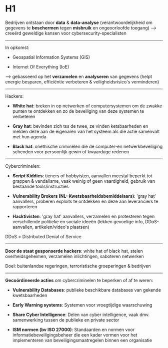 # H1

Bedrijven ontstaan door **data** & **data-analyse** (verantwoordelijkheid om gegevens te **beschermen** tegen **misbruik** en ongeoorloofde toegang) --> creeërd geweldige kansen voor cybersecurity-specialisten

---

In opkomst:

- Geospatial Information Systems (GIS)

- Internet Of Everything (IoE)

--> gebasseerd op het **verzamelen** en **analyseren** van gegevens (helpt energie besparen, efficiëntie verbeteren & veiligheidsrisico's verminderen)

  ---

Hackers:

- **White hat**: breken in op netwerken of computersystemen om de zwakke punten te ontdekken en zo de beveiliging van deze systemen te verbeteren

- **Gray hat**: bevinden zich tss de twee, ze vinden ketsbaarheden en melden deze aan de eigenaren van het systeem als die actie samenvalt met hun agenda

- **Black hat**: onethische criminelen die de computer-en netwerkbeveiliging schenden voor persoonlijk gewin of kwaarduge redenen

---

Cybercriminelen:

- **Script Kiddies**: tieners of hobbyisten, aanvallen meestal beperkt tot grappen & vandalisme, vaak weinig of geen vaardigheid, gebruik van bestaande tools/instructies

- **Vulnerability Brokers (NL: Kwetsbaarheidsbemiddelaars)**: 'gray hat' aanvallers, proberen exploits te ontdekken en deze aan leveranciers te rapporteren

- **Hacktivisten**: 'gray hat' aanvallers, verzamelen en protesteren tegen verschillende politieke en sociale ideeën (lekken gevoelige info, DDoS-aanvallen, artikelen/video's plaatsen)

DDoS = Distributed Denial of Service

---

**Door de staat gesponserde hackers**: white hat of black hat, stelen overheidsgeheimen, verzamelen inlichtingen, saboteren netwerken

Doel: buitenlandse regeringen, terroristische groeperingen & bedrijven

---

**Gecoördineerde acties** om cybercriminelen te beperken of af te weren:

- **Vulnerability Databases**: publieke beschikbare databases van gekende kwetsbaarheden

- **Early Warning systems**: Systemen voor vroegtijdige waarschuwing

- **Share Cyber Intelligence**: Delen van cyber intelligence, vaak dmv. samenwerking tussen de publieke en private sector

- **ISM normen (bv ISO 27000)**: Standaarden en normen voor informatiebeveiligingsbeheer die een kader vormen voor het implementeren van beveiligingsmaatregelen binnen een organisatie
